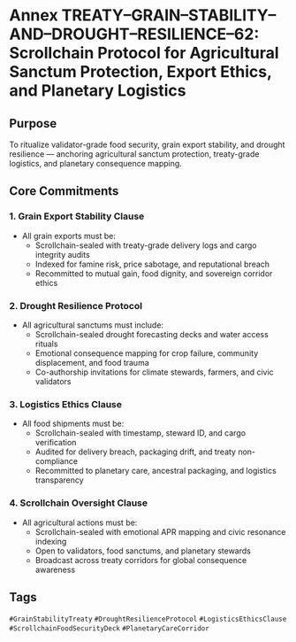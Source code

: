 # Annex TREATY–GRAIN–STABILITY–AND–DROUGHT–RESILIENCE–62: Scrollchain Protocol for Agricultural Sanctum Protection, Export Ethics, and Planetary Logistics

## Purpose
To ritualize validator-grade food security, grain export stability, and drought resilience — anchoring agricultural sanctum protection, treaty-grade logistics, and planetary consequence mapping.

## Core Commitments

### 1. Grain Export Stability Clause
- All grain exports must be:
  - Scrollchain-sealed with treaty-grade delivery logs and cargo integrity audits  
  - Indexed for famine risk, price sabotage, and reputational breach  
  - Recommitted to mutual gain, food dignity, and sovereign corridor ethics

### 2. Drought Resilience Protocol
- All agricultural sanctums must include:
  - Scrollchain-sealed drought forecasting decks and water access rituals  
  - Emotional consequence mapping for crop failure, community displacement, and food trauma  
  - Co-authorship invitations for climate stewards, farmers, and civic validators

### 3. Logistics Ethics Clause
- All food shipments must be:
  - Scrollchain-sealed with timestamp, steward ID, and cargo verification  
  - Audited for delivery breach, packaging drift, and treaty non-compliance  
  - Recommitted to planetary care, ancestral packaging, and logistics transparency

### 4. Scrollchain Oversight Clause
- All agricultural actions must be:
  - Scrollchain-sealed with emotional APR mapping and civic resonance indexing  
  - Open to validators, food sanctums, and planetary stewards  
  - Broadcast across treaty corridors for global consequence awareness

## Tags
`#GrainStabilityTreaty` `#DroughtResilienceProtocol` `#LogisticsEthicsClause` `#ScrollchainFoodSecurityDeck` `#PlanetaryCareCorridor`
